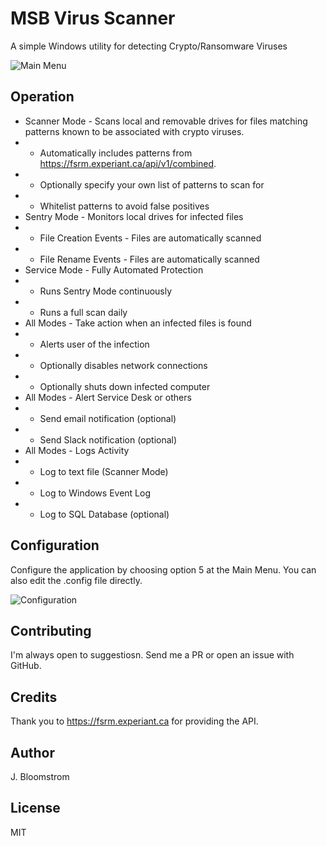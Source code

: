# MSB Virus Scanner

A simple Windows utility for detecting Crypto/Ransomware Viruses

![Main Menu](https://github.com/akmatsu/MSBVirusScanner/raw/master/images/screenshot.png "Main Menu")

## Operation
* Scanner Mode - Scans local and removable drives for files matching patterns known to be associated with crypto viruses.  
* * Automatically includes patterns from https://fsrm.experiant.ca/api/v1/combined.
* * Optionally specify your own list of patterns to scan for
* * Whitelist patterns to avoid false positives
* Sentry Mode - Monitors local drives for infected files
* * File Creation Events - Files are automatically scanned 
* * File Rename Events - Files are automatically scanned
* Service Mode - Fully Automated Protection
* * Runs Sentry Mode continuously
* * Runs a full scan daily 
* All Modes - Take action when an infected files is found
* * Alerts user of the infection
* * Optionally disables network connections
* * Optionally shuts down infected computer
* All Modes - Alert Service Desk or others
* * Send email notification (optional)
* * Send Slack notification (optional)
* All Modes - Logs Activity
* * Log to text file (Scanner Mode)
* * Log to Windows Event Log
* * Log to SQL Database (optional)

## Configuration

Configure the application by choosing option 5 at the Main Menu. You can also edit the .config file directly.

![Configuration](https://github.com/akmatsu/MSBVirusScanner/raw/master/images/screenshot.png "Configuration") 

## Contributing
 I'm always open to suggestiosn. Send me a PR or open an issue with GitHub.

## Credits
 Thank you to https://fsrm.experiant.ca for providing the API.
 
## Author
 J. Bloomstrom

## License
 MIT
 
 